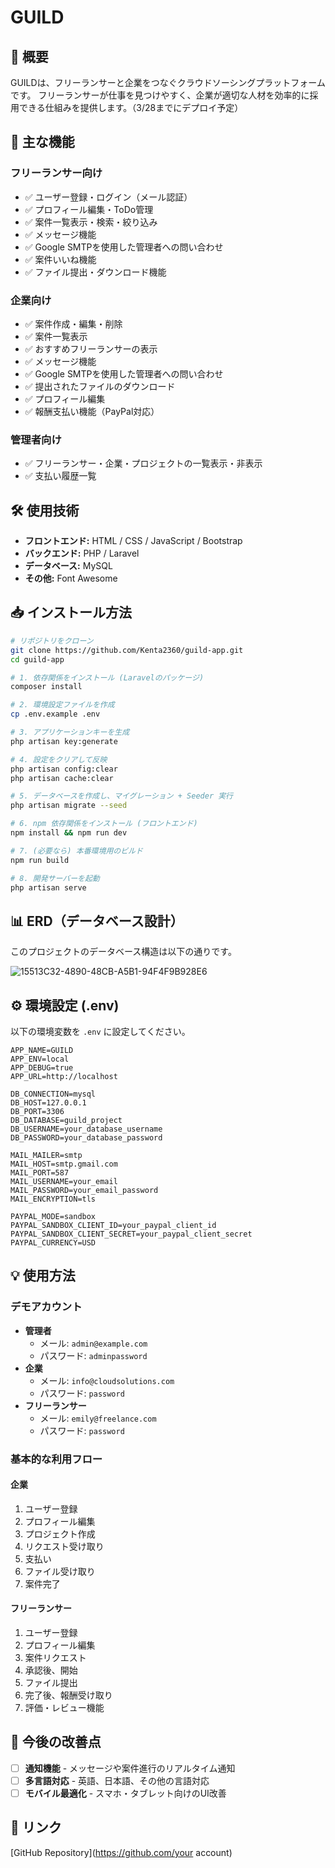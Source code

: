 # GUILD

## 📌 概要
GUILDは、フリーランサーと企業をつなぐクラウドソーシングプラットフォームです。
フリーランサーが仕事を見つけやすく、企業が適切な人材を効率的に採用できる仕組みを提供します。（3/28までにデプロイ予定）

## 🎯 主な機能

### フリーランサー向け
- ✅ ユーザー登録・ログイン（メール認証）
- ✅ プロフィール編集・ToDo管理
- ✅ 案件一覧表示・検索・絞り込み
- ✅ メッセージ機能
- ✅ Google SMTPを使用した管理者への問い合わせ
- ✅ 案件いいね機能
- ✅ ファイル提出・ダウンロード機能

### 企業向け
- ✅ 案件作成・編集・削除
- ✅ 案件一覧表示
- ✅ おすすめフリーランサーの表示
- ✅ メッセージ機能
- ✅ Google SMTPを使用した管理者への問い合わせ
- ✅ 提出されたファイルのダウンロード
- ✅ プロフィール編集
- ✅ 報酬支払い機能（PayPal対応）

### 管理者向け
- ✅ フリーランサー・企業・プロジェクトの一覧表示・非表示
- ✅ 支払い履歴一覧

## 🛠 使用技術
- **フロントエンド:** HTML / CSS / JavaScript / Bootstrap
- **バックエンド:** PHP / Laravel
- **データベース:** MySQL
- **その他:** Font Awesome

## 📥 インストール方法
```bash
# リポジトリをクローン
git clone https://github.com/Kenta2360/guild-app.git
cd guild-app

# 1. 依存関係をインストール (Laravelのパッケージ)
composer install

# 2. 環境設定ファイルを作成
cp .env.example .env

# 3. アプリケーションキーを生成
php artisan key:generate

# 4. 設定をクリアして反映
php artisan config:clear
php artisan cache:clear

# 5. データベースを作成し、マイグレーション + Seeder 実行
php artisan migrate --seed

# 6. npm 依存関係をインストール (フロントエンド)
npm install && npm run dev

# 7. (必要なら) 本番環境用のビルド
npm run build

# 8. 開発サーバーを起動
php artisan serve
```

## 📊 ERD（データベース設計）
このプロジェクトのデータベース構造は以下の通りです。

![15513C32-4890-48CB-A5B1-94F4F9B928E6](https://github.com/user-attachments/assets/5a2bea49-d674-4ff6-a3b8-69eeb1618742)


## ⚙️ 環境設定 (.env)
以下の環境変数を `.env` に設定してください。
```
APP_NAME=GUILD
APP_ENV=local
APP_DEBUG=true
APP_URL=http://localhost

DB_CONNECTION=mysql
DB_HOST=127.0.0.1
DB_PORT=3306
DB_DATABASE=guild_project
DB_USERNAME=your_database_username
DB_PASSWORD=your_database_password

MAIL_MAILER=smtp
MAIL_HOST=smtp.gmail.com
MAIL_PORT=587
MAIL_USERNAME=your_email
MAIL_PASSWORD=your_email_password
MAIL_ENCRYPTION=tls

PAYPAL_MODE=sandbox
PAYPAL_SANDBOX_CLIENT_ID=your_paypal_client_id
PAYPAL_SANDBOX_CLIENT_SECRET=your_paypal_client_secret
PAYPAL_CURRENCY=USD
```

## 💡 使用方法

### デモアカウント
- **管理者**
  - メール: `admin@example.com`
  - パスワード: `adminpassword`
- **企業**
  - メール: `info@cloudsolutions.com`
  - パスワード: `password`
- **フリーランサー**
  - メール: `emily@freelance.com`
  - パスワード: `password`

### 基本的な利用フロー
#### 企業
1. ユーザー登録
2. プロフィール編集
3. プロジェクト作成
4. リクエスト受け取り
5. 支払い
6. ファイル受け取り
7. 案件完了

#### フリーランサー
1. ユーザー登録
2. プロフィール編集
3. 案件リクエスト
4. 承認後、開始
5. ファイル提出
6. 完了後、報酬受け取り
7. 評価・レビュー機能

## 🔧 今後の改善点
- [ ] **通知機能** - メッセージや案件進行のリアルタイム通知
- [ ] **多言語対応** - 英語、日本語、その他の言語対応
- [ ] **モバイル最適化** - スマホ・タブレット向けのUI改善

## 🔗 リンク
[GitHub Repository](https://github.com/your account)

